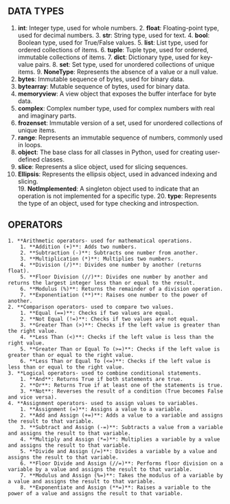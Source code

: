 ## DATA TYPES
 1. **int**: Integer type, used for whole numbers.
    2. **float**: Floating-point type, used for decimal numbers.
    3. **str**: String type, used for text.
    4. **bool**: Boolean type, used for True/False values.
    5. **list**: List type, used for ordered collections of items.
    6. **tuple**: Tuple type, used for ordered, immutable collections of items.
    7. **dict**: Dictionary type, used for key-value pairs.
    8. **set**: Set type, used for unordered collections of unique items.
    9. **NoneType**: Represents the absence of a value or a null value.
 10. **bytes**: Immutable sequence of bytes, used for binary data.
 11. **bytearray**: Mutable sequence of bytes, used for binary data.
 12. **memoryview**: A view object that exposes the buffer interface for byte data.
 13. **complex**: Complex number type, used for complex numbers with real and imaginary parts.
 14. **frozenset**: Immutable version of a set, used for unordered collections of unique items.
 15. **range**: Represents an immutable sequence of numbers, commonly used in loops.
 16. **object**: The base class for all classes in Python, used for creating user-defined classes.
 17. **slice**: Represents a slice object, used for slicing sequences.
 18. **Ellipsis**: Represents the ellipsis object, used in advanced indexing and slicing.   
    19. **NotImplemented**: A singleton object used to indicate that an operation is not implemented for a specific type.
    20. **type**: Represents the type of an object, used for type checking and introspection.

## OPERATORS
    1. **Arithmetic operators- used for mathematical operations.
        1. **Addition (+)**: Adds two numbers.
        2. **Subtraction (-)**: Subtracts one number from another.
        3. **Multiplication (*)**: Multiplies two numbers.
        4. **Division (/)**: Divides one number by another (returns float).
        5. **Floor Division (//)**: Divides one number by another and returns the largest integer less than or equal to the result.
        6. **Modulus (%)**: Returns the remainder of a division operation.
        7. **Exponentiation (**)**: Raises one number to the power of another.
    2. **Comparison operators- used to compare two values.
        1. **Equal (==)**: Checks if two values are equal.
        2. **Not Equal (!=)**: Checks if two values are not equal.
        3. **Greater Than (>)**: Checks if the left value is greater than the right value.
        4. **Less Than (<)**: Checks if the left value is less than the right value.
        5. **Greater Than or Equal To (>=)**: Checks if the left value is greater than or equal to the right value.
        6. **Less Than or Equal To (<=)**: Checks if the left value is less than or equal to the right value.  
    3. **Logical operators- used to combine conditional statements.
        1. **And**: Returns True if both statements are true.
        2. **Or**: Returns True if at least one of the statements is true.
        3. **Not**: Reverses the result of a condition (True becomes False and vice versa).
    4. **Assignment operators- used to assign values to variables.
        1. **Assignment (=)**: Assigns a value to a variable.
        2. **Add and Assign (+=)**: Adds a value to a variable and assigns the result to that variable.
        3. **Subtract and Assign (-=)**: Subtracts a value from a variable and assigns the result to that variable.
        4. **Multiply and Assign (*=)**: Multiplies a variable by a value and assigns the result to that variable.
        5. **Divide and Assign (/=)**: Divides a variable by a value and assigns the result to that variable.
        6. **Floor Divide and Assign (//=)**: Performs floor division on a variable by a value and assigns the result to that variable.
        7. **Modulus and Assign (%=)**: Takes the modulus of a variable by a value and assigns the result to that variable.
        8. **Exponentiate and Assign (**=)**: Raises a variable to the power of a value and assigns the result to that variable.
    